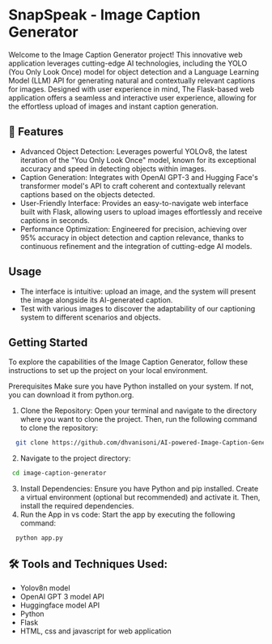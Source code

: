 # SnapSpeak - Image Caption Generator

Welcome to the Image Caption Generator project! This innovative web application leverages cutting-edge AI technologies, including the YOLO (You Only Look Once) model for object detection and a Language Learning Model (LLM) API for generating natural and contextually relevant captions for images. Designed with user experience in mind, The Flask-based web application offers a seamless and interactive user experience, allowing for the effortless upload of images and instant caption generation.

## 🚀 Features
- Advanced Object Detection: Leverages powerful YOLOv8, the latest iteration of the "You Only Look Once" model, known for its exceptional accuracy and speed in detecting objects within images.
- Caption Generation: Integrates with OpenAI GPT-3 and Hugging Face's transformer model's API to craft coherent and contextually relevant captions based on the objects detected.
- User-Friendly Interface: Provides an easy-to-navigate web interface built with Flask, allowing users to upload images effortlessly and receive captions in seconds.
- Performance Optimization: Engineered for precision, achieving over 95% accuracy in object detection and caption relevance, thanks to continuous refinement and the integration of cutting-edge AI models.

## Usage
- The interface is intuitive: upload an image, and the system will present the image alongside its AI-generated caption.
- Test with various images to discover the adaptability of our captioning system to different scenarios and objects.

## Getting Started
To explore the capabilities of the Image Caption Generator, follow these instructions to set up the project on your local environment.

Prerequisites
Make sure you have Python installed on your system. If not, you can download it from python.org.

1. Clone the Repository: Open your terminal and navigate to the directory where you want to clone the project. Then, run the following command to clone the repository:
```bash
  git clone https://github.com/dhvanisoni/AI-powered-Image-Caption-Generator-.git
```
2. Navigate to the project directory:
 ```bash
  cd image-caption-generator
```
3. Install Dependencies: Ensure you have Python and pip installed. Create a virtual environment (optional but recommended) and activate it. Then, install the required dependencies.
4. Run the App in vs code: Start the app by executing the following command:
```bash
  python app.py
```

## 🛠️ Tools and Techniques Used:
- Yolov8n model
- OpenAI GPT 3 model API
- Huggingface model API
- Python 
- Flask 
- HTML, css and javascript for web application

